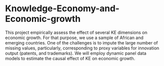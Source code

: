 # Knowledge-Economy-and-Economic-growth


This project empirically assess the effect of several  KE dimensions on economic growth. For that purpose, we use a sample of African and emerging countries. One of the challenges is to impute the large number of missing values, particularly, corresponding to proxy variables for innovation output (patents, and trademarks). We will employ dynamic panel data models to estimate the causal effect of KE on economic growth. 

